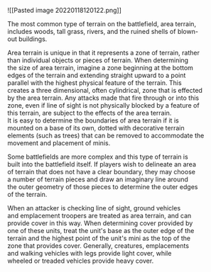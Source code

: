 ![[Pasted image 20220118120122.png]]

The most common type of terrain on the battlefield, area terrain,  
includes woods, tall grass, rivers, and the ruined shells of blown-  
out buildings.  

Area terrain is unique in that it represents a zone of terrain, rather  
than individual objects or pieces of terrain. When determining  
the size of area terrain, imagine a zone beginning at the bottom  
edges of the terrain and extending straight upward to a point  
parallel with the highest physical feature of the terrain. This  
creates a three dimensional, often cylindrical, zone that is effected  
by the area terrain. Any attacks made that fire through or into this  
zone, even if line of sight is not physically blocked by a feature of  
this terrain, are subject to the effects of the area terrain.  
It is easy to determine the boundaries of area terrain if it is  
mounted on a base of its own, dotted with decorative terrain  
elements (such as trees) that can be removed to accommodate the  
movement and placement of minis.

Some battlefields are more complex and this type of terrain is  
built into the battlefield itself. If players wish to delineate an area  
of terrain that does not have a clear boundary, they may choose  
a number of terrain pieces and draw an imaginary line around  
the outer geometry of those pieces to determine the outer edges  
of the terrain.  

When an attacker is checking line of sight, ground vehicles  
and emplacement troopers are treated as area terrain, and can  
provide cover in this way. When determining cover provided by  
one of these units, treat the unit's base as the outer edge of the  
terrain and the highest point of the unit's mini as the top of the  
zone that provides cover. Generally, creatures, emplacements  
and walking vehicles with legs provide light cover, while  
wheeled or treaded vehicles provide heavy cover.